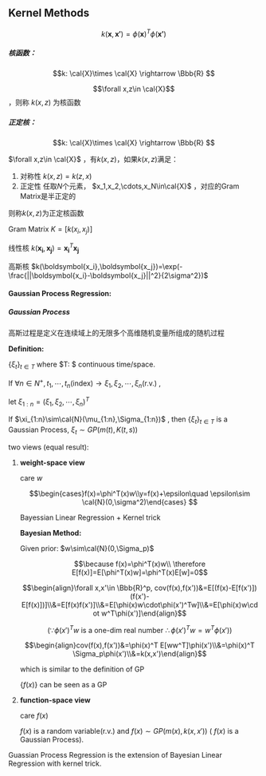 ## Kernel Methods

$$k(\boldsymbol{x},\boldsymbol{x'})=\phi(\boldsymbol{x})^T\phi(\boldsymbol{x'})$$



##### 核函数：

$$k: \cal{X}\times \cal{X} \rightarrow \Bbb{R} $$

$$\forall x,z\in \cal{X}$$，则称 $k(x,z)$ 为核函数



##### 正定核：

$$k: \cal{X}\times \cal{X} \rightarrow \Bbb{R} $$

$\forall x,z\in \cal{X}$ ，有$k(x,z)$，如果$k(x,z)$满足：

1. 对称性   $k(x,z)=k(z,x)$
2. 正定性  任取$N$个元素， $x_1,x_2,\cdots,x_N\in\cal{X}$ ，对应的Gram Matrix是半正定的

则称$k(x,z)​$为正定核函数 

Gram Matrix $K = [k(x_i,x_j)]$



线性核 $k(\boldsymbol{x_i},\boldsymbol{x_j})=\boldsymbol{x_i}^T\boldsymbol{x_j}$

高斯核  $k(\boldsymbol{x_i},\boldsymbol{x_j})=\exp(-\frac{||\boldsymbol{x_i}-\boldsymbol{x_j}||^2}{2\sigma^2})$



#### Gaussian Process Regression:

##### Gaussian Process

高斯过程是定义在连续域上的无限多个高维随机变量所组成的随机过程

**Definition:** 

$\{\xi_t\}_{t\in T}$ where $T: $ continuous time/space.

If $\forall n \in N^+, t_1,\cdots,t_n(\mbox{index})\rightarrow \xi_1,\xi_2,\cdots,\xi_n(\mbox{r.v.})$ , 

let $\xi_{1:n}=(\xi_1,\xi_2,\cdots, \xi_n)^T$ 

If $\xi_{1:n}\sim\cal{N}(\mu_{1:n},\Sigma_{1:n})$ , then $\{\xi_t\}_{t\in T}$ is a Gaussian Process, $\xi_t\sim GP(m(t),K(t,s))$ 



two views (equal result): 

1. **weight-space view** 

   care $w$ 

   $$\begin{cases}f(x)=\phi^T(x)w\\y=f(x)+\epsilon\quad \epsilon\sim \cal{N}(0,\sigma^2)\end{cases} $$ 

   Bayessian Linear Regression + Kernel trick 

   **Bayesian Method:** 

   Given prior: $w\sim\cal{N}(0,\Sigma_p)$

   $$\because f(x)=\phi^T(x)w\\ \therefore E[f(x)]=E[\phi^T(x)w]=\phi^T(x)E[w]=0$$

   $$\begin{align}\forall x,x'\in \Bbb{R}^p, cov(f(x),f(x'))&=E[(f(x)-E[f(x')])(f(x')-E[f(x)])]\\&=E[f(x)f(x')]\\&=E[\phi(x)w\cdot\phi(x')^Tw]\\&=E[\phi(x)w\cdot w^T\phi(x')]\end{align}$$  

   $$(\because \phi(x')^Tw \mbox{ is a one-dim real number }\therefore  \phi(x')^Tw=w^T\phi(x'))$$ 

   $$\begin{align}cov(f(x),f(x'))&=\phi(x)^T E[ww^T]\phi(x')\\&=\phi(x)^T \Sigma_p\phi(x')\\&=k(x,x')\end{align}$$ 

   which is similar to the definition of GP

   $\{f(x)\}$ can be seen as a GP

2. **function-space view** 

   care $f(x)$ 

   $f(x)$ is a random variable(r.v.) and $f(x)\sim GP(m(x),k(x,x'))$ ( $f(x)$ is a Gaussian Process).

Guassian Process Regression is the extension of Bayesian Linear Regression with kernel trick.